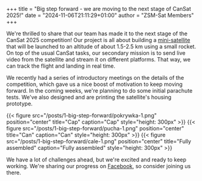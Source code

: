 +++
title = "Big step forward - we are moving to the next stage of CanSat 2025!"
date = "2024-11-06T21:11:29+01:00"
author = "ZSM-Sat Members"
+++

We're thrilled to share that our team has made it to the next stage of the CanSat 2025 competition! Our project is all about building a [mini-satellite](https://en.wikipedia.org/wiki/CanSat) that will be launched to an altitude of about 1.5-2.5 km using a small rocket. On top of the usual CanSat tasks, our secondary mission is to send live video from the satellite and stream it on different platforms. That way, we can track the flight and landing in real time.

We recently had a series of introductory meetings on the details of the competition, which gave us a nice boost of motivation to keep moving forward. In the coming weeks, we're planning to do some initial parachute tests. We've also designed and are printing the satellite's housing prototype.

<span style="display: flex; flex-direction: row; flex-wrap: wrap; justify-content: space-evenly; align-content: center; gap: 10px;">
    {{< figure src="/posts/1-big-step-forward/pokrywka-1.png" position="center" title="Cap" caption="Cap" style="height: 300px" >}}
    {{< figure src="/posts/1-big-step-forward/pucha-1.png" position="center" title="Can" caption="Can" style="height: 300px" >}}
    {{< figure src="/posts/1-big-step-forward/cale-1.png" position="center" title="Fully assembled" caption="Fully assembled" style="height: 300px" >}}
</span>

We have a lot of challenges ahead, but we're excited and ready to keep working. We're sharing our progress on [Facebook](https://www.facebook.com/profile.php?id=100064050254272), so consider joining us there.